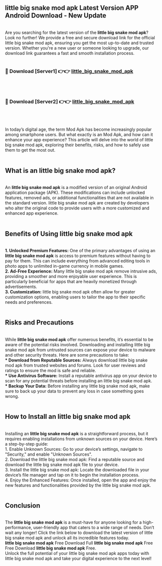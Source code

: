 ## little big snake mod apk Latest Version APP Android Download - New Update
<br>
Are you searching for the latest version of the <strong>little big snake mod apk</strong>? Look no further! We provide a free and secure download link for the official little big snake mod apk, ensuring you get the most up-to-date and trusted version. Whether you're a new user or someone looking to upgrade, our download link guarantees a fast and smooth installation process.
<br>
<br>
<h3>🔴 Download [Server1] 👉👉 <a href="https://modyolo.store/little+big+snake+mod+apk">little_big_snake_mod_apk</a></h3><br>
<br>
<h3>🔴 Download [Server2] 👉👉 <a href="https://modyolo.store/little+big+snake+mod+apk">little_big_snake_mod_apk</a></h3><br>
<br>
<br>
In today’s digital age, the term Mod Apk has become increasingly popular among smartphone users. But what exactly is an Mod Apk, and how can it enhance your app experience? This article will delve into the world of little big snake mod apk, exploring their benefits, risks, and how to safely use them to get the most out.
<br>
<br>
<h2>What is an little big snake mod apk?</h2>
<br>
An <strong>little big snake mod apk</strong> is a modified version of an original Android application package (APK). These modifications can include unlocked features, removed ads, or additional functionalities that are not available in the standard version. little big snake mod apk are created by developers who alter the original code to provide users with a more customized and enhanced app experience.
<br>
<br>
<h2>Benefits of Using little big snake mod apk</h2>
<br>
<strong> 1. Unlocked Premium Features:</strong> One of the primary advantages of using an <strong>little big snake mod apk</strong> is access to premium features without having to pay for them. This can include everything from advanced editing tools in photo apps to unlimited in-game currency in mobile games.
<br>
<strong> 2. Ad-Free Experience:</strong> Many little big snake mod apk remove intrusive ads, providing a smoother and more enjoyable user experience. This is particularly beneficial for apps that are heavily monetized through advertisements.
<br>
<strong> 3. Customization:</strong> little big snake mod apk often allow for greater customization options, enabling users to tailor the app to their specific needs and preferences.
<br>
<br>
<h2>Risks and Precautions</h2>
<br>
While <strong>little big snake mod apk</strong> offer numerous benefits, it’s essential to be aware of the potential risks involved. Downloading and installing little big snake mod apk from untrusted sources can expose your device to malware and other security threats. Here are some precautions to take:
<br>
<strong> * Download from Reputable Sources:</strong> Always download little big snake mod apk from trusted websites and forums. Look for user reviews and ratings to ensure the mod is safe and reliable.
<br>
<strong> * Use Antivirus Software:</strong> Install a reputable antivirus app on your device to scan for any potential threats before installing an little big snake mod apk.
<br>
<strong> * Backup Your Data:</strong> Before installing any little big snake mod apk, make sure to back up your data to prevent any loss in case something goes wrong.
<br>
<br>
<h2>How to Install an little big snake mod apk</h2>
<br>
Installing an <strong>little big snake mod apk</strong> is a straightforward process, but it requires enabling installations from unknown sources on your device. Here’s a step-by-step guide:
<br>
 1. Enable Unknown Sources: Go to your device’s settings, navigate to "Security," and enable "Unknown Sources".
<br>
 2. Download the little big snake mod apk: Find a reputable source and download the little big snake mod apk file to your device.
<br>
 3. Install the little big snake mod apk: Locate the downloaded file in your device’s file manager and tap on it to begin the installation process.
<br>
 4. Enjoy the Enhanced Features: Once installed, open the app and enjoy the new features and functionalities provided by the little big snake mod apk.
<br>
<br>
<h2><strong>Conclusion</strong></h2>
<br>
The <strong>little big snake mod apk</strong> is a must-have for anyone looking for a high-performance, user-friendly app that caters to a wide range of needs. Don’t wait any longer! Click the link below to download the latest version of little big snake mod apk and unlock all its incredible features today.
<br>
<strong>little big snake mod apk</strong> Free Download Full <strong>little big snake mod apk</strong> Free Free Download <strong>little big snake mod apk</strong> Free.
<br>
Unlock the full potential of your little big snake mod apk apps today with little big snake mod apk and take your digital experience to the next level!